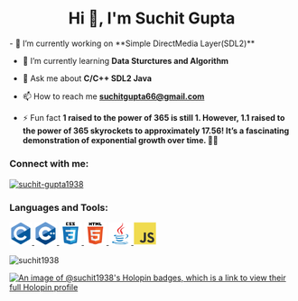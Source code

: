 <h1 align="center">Hi 👋, I'm Suchit Gupta</h1>
- 🔭 I’m currently working on **Simple DirectMedia Layer(SDL2)**

- 🌱 I’m currently learning **Data Sturctures and Algorithm**

- 💬 Ask me about **C/C++ SDL2 Java**

- 📫 How to reach me **suchitgupta66@gmail.com**

- ⚡ Fun fact **1 raised to the power of 365 is still 1. However, 1.1 raised to the power of 365 skyrockets to approximately 17.56! It’s a fascinating demonstration of exponential growth over time. 🧮✨**

<h3 align="left">Connect with me:</h3>
<p align="left">
<a href="https://linkedin.com/in/suchit-gupta1938" target="blank"><img align="center" src="https://raw.githubusercontent.com/rahuldkjain/github-profile-readme-generator/master/src/images/icons/Social/linked-in-alt.svg" alt="suchit-gupta1938" height="30" width="40" /></a>
</p>

<h3 align="left">Languages and Tools:</h3>
<p align="left"> <a href="https://www.cprogramming.com/" target="_blank" rel="noreferrer"> <img src="https://raw.githubusercontent.com/devicons/devicon/master/icons/c/c-original.svg" alt="c" width="40" height="40"/> </a> <a href="https://www.w3schools.com/cpp/" target="_blank" rel="noreferrer"> <img src="https://raw.githubusercontent.com/devicons/devicon/master/icons/cplusplus/cplusplus-original.svg" alt="cplusplus" width="40" height="40"/> </a> <a href="https://www.w3schools.com/css/" target="_blank" rel="noreferrer"> <img src="https://raw.githubusercontent.com/devicons/devicon/master/icons/css3/css3-original-wordmark.svg" alt="css3" width="40" height="40"/> </a> <a href="https://www.w3.org/html/" target="_blank" rel="noreferrer"> <img src="https://raw.githubusercontent.com/devicons/devicon/master/icons/html5/html5-original-wordmark.svg" alt="html5" width="40" height="40"/> </a> <a href="https://www.java.com" target="_blank" rel="noreferrer"> <img src="https://raw.githubusercontent.com/devicons/devicon/master/icons/java/java-original.svg" alt="java" width="40" height="40"/> </a> <a href="https://developer.mozilla.org/en-US/docs/Web/JavaScript" target="_blank" rel="noreferrer"> <img src="https://raw.githubusercontent.com/devicons/devicon/master/icons/javascript/javascript-original.svg" alt="javascript" width="40" height="40"/> </a> </p>

<p><img align="center" src="https://github-readme-streak-stats.herokuapp.com/?user=suchit1938&" alt="suchit1938" /></p>

[![An image of @suchit1938's Holopin badges, which is a link to view their full Holopin profile](https://holopin.me/suchit1938)](https://holopin.io/@suchit1938)
